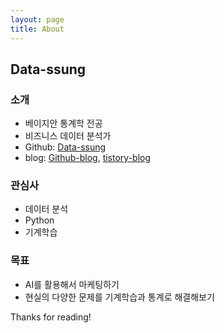 ```yaml
---
layout: page
title: About
---
```



## Data-ssung

### 소개 
- 베이지안 통계학 전공
- 비즈니스 데이터 분석가
- Github: [Data-ssung](https://github.com/Data-ssung)
- blog: [Github-blog](https://data-ssung.github.io/), [tistory-blog](https://data-ssung.tistory.com/1?category=798563)


### 관심사
- 데이터 분석
- Python
- 기계학습


### 목표
- AI를 활용해서 마케팅하기
- 현실의 다양한 문제를 기계학습과 통계로 해결해보기

Thanks for reading!
